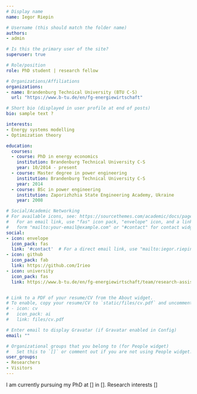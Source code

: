 ```yaml
---
# Display name
name: Iegor Riepin

# Username (this should match the folder name)
authors:
- admin

# Is this the primary user of the site?
superuser: true

# Role/position
role: PhD student | research fellow

# Organizations/Affiliations
organizations:
- name: Brandenburg Technical University (BTU C-S)
  url: "https://www.b-tu.de/en/fg-energiewirtschaft"

# Short bio (displayed in user profile at end of posts)
bio: sample text ?

interests:
- Energy systems modelling
- Optimization theory

education:
  courses:
  - course: PhD in energy economics
    institution: Brandenburg Technical University C-S
    year: 10/2014 - present
  - course: Master degree in power engineering
    institution: Brandenburg Technical University C-S
    year: 2014
  - course: BSc in power engineering
    institution: Zaporizhzhia State Engineering Academy, Ukraine
    year: 2008

# Social/Academic Networking
# For available icons, see: https://sourcethemes.com/academic/docs/page-builder/#icons
#   For an email link, use "fas" icon pack, "envelope" icon, and a link in the
#   form "mailto:your-email@example.com" or "#contact" for contact widget.
social:
- icon: envelope
  icon_pack: fas
  link: '#contact'  # For a direct email link, use "mailto:iegor.riepin@b-tu.de".
- icon: github
  icon_pack: fab
  link: https://github.com/Irieo
- icon: university
  icon_pack: fas
  link: https://www.b-tu.de/en/fg-energiewirtschaft/team/research-assistant/iegor-riepin#c78058


# Link to a PDF of your resume/CV from the About widget.
# To enable, copy your resume/CV to `static/files/cv.pdf` and uncomment the lines below.
# - icon: cv
#   icon_pack: ai
#   link: files/cv.pdf

# Enter email to display Gravatar (if Gravatar enabled in Config)
email: ""

# Organizational groups that you belong to (for People widget)
#   Set this to `[]` or comment out if you are not using People widget.
user_groups:
- Researchers
- Visitors
---
```


I am currently pursuing my PhD at [] in []. Research interests []
